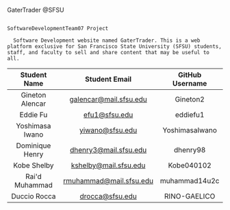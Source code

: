 GaterTrader @SFSU

                                                                              SoftwareDevelopmentTeam07 Project

      Software Development website named GaterTrader. This is a web platform exclusive for San Francisco State University (SFSU) students, staff, and faculty to sell and share content that may be useful to all. 


| Student Name    | Student Email               | GitHub Username |
|    :---:        |     :---:                   |     :---:       |
| Gineton Alencar | galencar@mail.sfsu.edu      | Gineton2        |
| Eddie Fu        |   efu1@sfsu.edu             |   eddiefu1      |
| Yoshimasa Iwano | yiwano@sfsu.edu             |  YoshimasaIwano |
| Dominique Henry | dhenry3@mail.sfsu.edu       | dhenry98        |
| Kobe Shelby     | kshelby@mail.sfsu.edu       |  Kobe040102     |
| Rai'd Muhammad  |  rmuhammad@mail.sfsu.edu    |  muhammad14u2c  |
| Duccio Rocca    |  drocca@sfsu.edu            |  RINO-GAELICO   |


